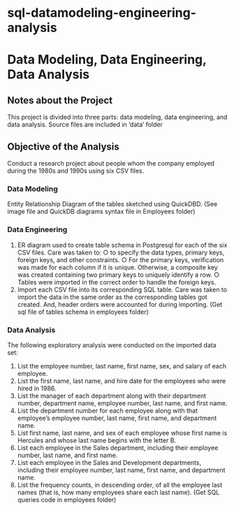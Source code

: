 # sql-datamodeling-engineering-analysis

# Data Modeling, Data Engineering, Data Analysis

## Notes about the Project
This project is divided into three parts: data modeling, data engineering, and data analysis. Source files are included in ‘data’ folder

## Objective of the Analysis 
Conduct a research project about people whom the company employed during the 1980s and 1990s using six CSV files.
### Data Modeling
Entity Relationship Diagram of the tables sketched using QuickDBD. (See image file and QuickDB diagrams syntax file in Employees folder)
### Data Engineering
1.	ER diagram used to create table schema in Postgresql for each of the six CSV files. Care was taken to:
○	to specify the data types, primary keys, foreign keys, and other constraints.
○	For the primary keys, verification was made for each column if it is unique. Otherwise, a composite key was created containing two primary keys to uniquely identify a row.
○	Tables were imported in the correct order to handle the foreign keys.
2.	Import each CSV file into its corresponding SQL table.
Care was taken to import the data in the same order as the corresponding tables got created. And, header orders were accounted for during importing.
(Get sql file of tables schema in employees folder)
### Data Analysis
The following exploratory analysis were conducted on the imported data set:
1.	List the employee number, last name, first name, sex, and salary of each employee.
2.	List the first name, last name, and hire date for the employees who were hired in 1986.
3.	List the manager of each department along with their department number, department name, employee number, last name, and first name.
4.	List the department number for each employee along with that employee’s employee number, last name, first name, and department name.
5.	List first name, last name, and sex of each employee whose first name is Hercules and whose last name begins with the letter B.
6.	List each employee in the Sales department, including their employee number, last name, and first name.
7.	List each employee in the Sales and Development departments, including their employee number, last name, first name, and department name.
8.	List the frequency counts, in descending order, of all the employee last names (that is, how many employees share each last name).
(Get SQL queries code in employees folder)
